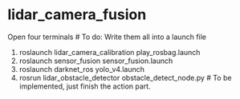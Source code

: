 # lidar_camera_fusion
Open four terminals # To do: Write them all into a launch file

1. roslaunch lidar_camera_calibration play_rosbag.launch
2. roslaunch sensor_fusion sensor_fusion.launch 
3. roslaunch darknet_ros yolo_v4.launch 
4. rosrun lidar_obstacle_detector obstacle_detect_node.py # To be implemented, just finish the action part. 

